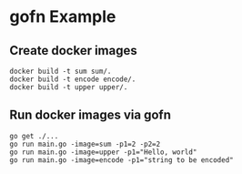 # gofn Example

## Create docker images

```console
docker build -t sum sum/.
docker build -t encode encode/.
docker build -t upper upper/.
```

## Run docker images via gofn

```console
go get ./...
go run main.go -image=sum -p1=2 -p2=2
go run main.go -image=upper -p1="Hello, world"
go run main.go -image=encode -p1="string to be encoded"
```